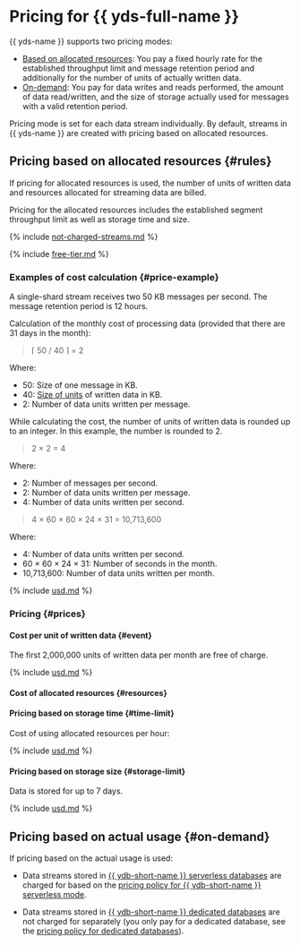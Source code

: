 # Pricing for {{ yds-full-name }}

{{ yds-name }} supports two pricing modes:

* [Based on allocated resources](#rules): You pay a fixed hourly rate for the established throughput limit and message retention period and additionally for the number of units of actually written data.
* [On-demand](#on-demand): You pay for data writes and reads performed, the amount of data read/written, and the size of storage actually used for messages with a valid retention period.

Pricing mode is set for each data stream individually. By default, streams in {{ yds-name }} are created with pricing based on allocated resources.

## Pricing based on allocated resources {#rules}

If pricing for allocated resources is used, the number of units of written data and resources allocated for streaming data are billed.

Pricing for the allocated resources includes the established segment throughput limit as well as storage time and size.

{% include [not-charged-streams.md](../_includes/pricing/price-formula/not-charged-streams.md) %}

{% include [free-tier.md](../_includes/pricing/price-formula/free-tier.md) %}

### Examples of cost calculation {#price-example}

A single-shard stream receives two 50 KB messages per second. The message retention period is 12 hours.

Calculation of the monthly cost of processing data (provided that there are 31 days in the month):
> &lceil; 50 / 40 &rceil; = 2

Where:
* 50: Size of one message in KB.
* 40: [Size of units](#event) of written data in KB.
* 2: Number of data units written per message.

While calculating the cost, the number of units of written data is rounded up to an integer. In this example, the number is rounded to 2.

> 2 × 2 = 4

Where:
* 2: Number of messages per second.
* 2: Number of data units written per message.
* 4: Number of data units written per second.

> 4 × 60 × 60 × 24 × 31 = 10,713,600

Where:
* 4: Number of data units written per second.
* 60 × 60 × 24 × 31: Number of seconds in the month.
* 10,713,600: Number of data units written per month.




{% include [usd.md](../_pricing/data-streams/usd-example.md) %}


### Pricing {#prices}

#### Cost per unit of written data {#event}

The first 2,000,000 units of written data per month are free of charge.




{% include [usd.md](../_pricing/data-streams/usd-event.md) %}


#### Cost of allocated resources {#resources}

#### Pricing based on storage time {#time-limit}

Cost of using allocated resources per hour:




{% include [usd.md](../_pricing/data-streams/usd-resources.md) %}


#### Pricing based on storage size {#storage-limit}

Data is stored for up to 7 days.




{% include [usd.md](../_pricing/data-streams/usd-resources-storage-limit.md) %}


## Pricing based on actual usage {#on-demand}

If pricing based on the actual usage is used:
* Data streams stored in [{{ ydb-short-name }} serverless databases](https://cloud.yandex.ru/docs/ydb/concepts/serverless-and-dedicated#serverless) are charged for based on the [pricing policy for {{ ydb-short-name }} serverless mode](../ydb/pricing/serverless.md).

* Data streams stored in [{{ ydb-short-name }} dedicated databases](https://cloud.yandex.ru/docs/ydb/concepts/serverless-and-dedicated#dedicated) are not charged for separately (you only pay for a dedicated database, see the [pricing policy for dedicated databases](https://cloud.yandex.ru/docs/ydb/pricing/dedicated)).

